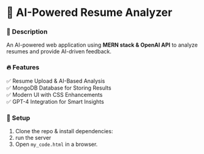 
# 🚀 AI-Powered Resume Analyzer

### 📝 Description  
An AI-powered web application using **MERN stack & OpenAI API** to analyze resumes and provide AI-driven feedback.

### 🔥 Features  
✅ Resume Upload & AI-Based Analysis  
✅ MongoDB Database for Storing Results  
✅ Modern UI with CSS Enhancements  
✅ GPT-4 Integration for Smart Insights  

### 🚀 Setup  
1. Clone the repo & install dependencies:
2. run the server
3. Open `my_code.html` in a browser.
